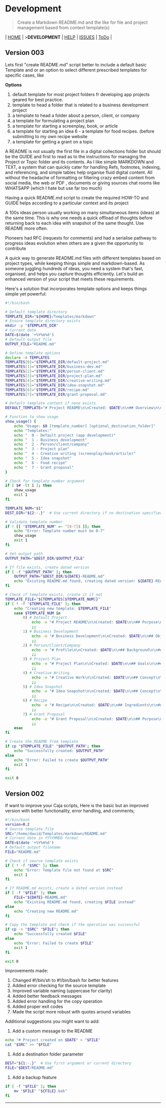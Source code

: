 # Development

> Create a Markdown README.md and the like for file and project management based from context template(s)

| [HOME](../README.md) | >**DEVELOPMENT** | [HELP](./help.md) | [ISSUES](./issues.md) | [ToDo](./ToDo.md) |

## Version 003

Lets first "create README.md" script better to include a default basic Template and or an option to select different prescribed templates for specific cases, like 

**Options**

1. default template for most project folders fr developing app projects geared for best practice. 
2. template to head a folder that is related to a business development project 
3. a template to head a folder about a person, client, or company 
4. a template for formulating a project plan 
5. a template for starting a screenplay, book, or article 
6. a template for starting an idea 6 - a template for food recipes. (before submitting to my own recipe website 
7. a template for getting a grant on a topic

A README is not usually the first file in a digital collections folder but should be the GUIDE and first to read as to the instructions for managing the Project or Topic folder and its contents.   As I like simple MARKDOWN and TEXT, a system that can quickly cater for handling Refs, footnotes, indexing, and referencing, and simple tables help organise fluid digital content.  All without the headache of formatting or filtering crazy embed content from social media, the web or PDF , documents or giving sources chat rooms like WHATSAPP (which I hate but use far too much) 

Having a quick README.md script to create the required HOW-TO and GUIDE helps according to a particular context and its project 

A 100s ideas person usually working on many simultaneous items (ideas) at the same time. This is why one needs a quick offload of thoughts before returning back to each idea with snapshot of the same thought.  Use README more often.  

Pioneers had RFC (requests for comments) and had a serialise pathway to progress ideas evolution when others are a given the opportunity to contribute 

A quick way to generate README.md files with different templates based on project types, while keeping things simple and markdown-based. As someone juggling hundreds of ideas, you need a system that's fast, organised, and helps you capture thoughts efficiently. Let's build an enhanced version of your script that meets these requirements.

Here's a solution that incorporates template options and keeps things simple yet powerful:

```bash
#!/bin/bash

# Default template directory
TEMPLATE_DIR="${HOME}/Templates/markdown"
# Ensure template directory exists
mkdir -p "$TEMPLATE_DIR"
# Current date
DATE=$(date '+%Y%m%d')
# Default output file
OUTPUT_FILE="README.md"

# Define template options
declare -A TEMPLATES
TEMPLATES[0]="$TEMPLATE_DIR/default-project.md"
TEMPLATES[1]="$TEMPLATE_DIR/business-dev.md"
TEMPLATES[2]="$TEMPLATE_DIR/person-client.md"
TEMPLATES[3]="$TEMPLATE_DIR/project-plan.md"
TEMPLATES[4]="$TEMPLATE_DIR/creative-writing.md"
TEMPLATES[5]="$TEMPLATE_DIR/idea-snapshot.md"
TEMPLATES[6]="$TEMPLATE_DIR/recipe.md"
TEMPLATES[7]="$TEMPLATE_DIR/grant-proposal.md"

# Default template content if none exists
DEFAULT_TEMPLATE="# Project README\n\nCreated: $DATE\n\n## Overview\n\n## Next Steps\n\n## References\n"

# Function to show usage
show_usage() {
    echo "Usage: $0 [template_number] [optional_destination_folder]"
    echo "Templates:"
    echo "  0 - Default project (app development)"
    echo "  1 - Business development"
    echo "  2 - Person/client/company"
    echo "  3 - Project plan"
    echo "  4 - Creative writing (screenplay/book/article)"
    echo "  5 - Idea snapshot"
    echo "  6 - Food recipe"
    echo "  7 - Grant proposal"
}

# Check for template number argument
if [ $# -lt 1 ]; then
    show_usage
    exit 1
fi

TEMPLATE_NUM="$1"
DEST_DIR="${2:-.}"  # Use current directory if no destination specified

# Validate template number
if ! [[ "$TEMPLATE_NUM" =~ ^[0-7]$ ]]; then
    echo "Error: Template number must be 0-7"
    show_usage
    exit 1
fi

# Set output path
OUTPUT_PATH="$DEST_DIR/$OUTPUT_FILE"

# If file exists, create dated version
if [ -f "$OUTPUT_PATH" ]; then
    OUTPUT_PATH="$DEST_DIR/${DATE}-README.md"
    echo "Existing README.md found, creating dated version: ${DATE}-README.md"
fi

# Check if template exists, create it if not
TEMPLATE_FILE="${TEMPLATES[$TEMPLATE_NUM]}"
if [ ! -f "$TEMPLATE_FILE" ]; then
    echo "Creating new template: $TEMPLATE_FILE"
    case $TEMPLATE_NUM in
        0) # Default Project
            echo -e "# Project README\n\nCreated: $DATE\n\n## Purpose\n\n## Tech Stack\n\n## Setup\n\n## Development Notes\n" > "$TEMPLATE_FILE"
            ;;
        1) # Business Development
            echo -e "# Business Development\n\nCreated: $DATE\n\n## Objectives\n\n## Stakeholders\n\n## Timeline\n\n## Resources\n" > "$TEMPLATE_FILE"
            ;;
        2) # Person/Client/Company
            echo -e "# Profile\n\nCreated: $DATE\n\n## Background\n\n## Contact Info\n\n## Key Details\n\n## Notes\n" > "$TEMPLATE_FILE"
            ;;
        3) # Project Plan
            echo -e "# Project Plan\n\nCreated: $DATE\n\n## Goals\n\n## Milestones\n| Date | Task | Status |\n|------|------|--------|\n\n## Resources\n" > "$TEMPLATE_FILE"
            ;;
        4) # Creative Writing
            echo -e "# Creative Work\n\nCreated: $DATE\n\n## Concept\n\n## Outline\n\n## Characters\n\n## Research\n" > "$TEMPLATE_FILE"
            ;;
        5) # Idea Snapshot
            echo -e "# Idea Snapshot\n\nCreated: $DATE\n\n## Concept\n\n## Potential\n\n## Next Steps\n\n## Related Ideas\n" > "$TEMPLATE_FILE"
            ;;
        6) # Recipe
            echo -e "# Recipe\n\nCreated: $DATE\n\n## Ingredients\n\n## Instructions\n\n## Notes\n\n## Source\n" > "$TEMPLATE_FILE"
            ;;
        7) # Grant Proposal
            echo -e "# Grant Proposal\n\nCreated: $DATE\n\n## Purpose\n\n## Budget\n| Item | Cost | Notes |\n|------|------|-------|\n\n## Impact\n" > "$TEMPLATE_FILE"
            ;;
    esac
fi

# Create the README from template
if cp "$TEMPLATE_FILE" "$OUTPUT_PATH"; then
    echo "Successfully created: $OUTPUT_PATH"
else
    echo "Error: Failed to create $OUTPUT_PATH"
    exit 1
fi

exit 0
```



## Version 002

If want to improve your Caja scripts,  Here is the basic but an improved version with better functionality, error handling, and comments;

```bash
#!/bin/bash
version=0.2
# Source template file
SRC="/home/david/Templates/markdown/README.md"
# Current date in YYYYMMDD format
DATE=$(date '+%Y%m%d')
# Default output filename
FILE="README.md"

# Check if source template exists
if [ ! -f "$SRC" ]; then
    echo "Error: Template file not found at $SRC"
    exit 1
fi

# If README.md exists, create a dated version instead
if [ -f "$FILE" ]; then
    FILE="${DATE}-README.md"
    echo "Existing README.md found, creating $FILE instead"
else
    echo "Creating new README.md"
fi

# Copy the template and check if the operation was successful
if cp -n "$SRC" "$FILE"; then
    echo "Successfully created $FILE"
else
    echo "Error: Failed to create $FILE"
    exit 1
fi

exit 0
```

Improvements made:

1. Changed #!/bin/sh to #!/bin/bash for better features
2. Added error checking for the source template
3. Improved variable naming (uppercase for clarity)
4. Added better feedback messages
5. Added error handling for the copy operation
6. Added proper exit codes
7. Made the script more robust with quotes around variables

Additional suggestions you might want to add:

1. Add a custom message to the README

```bash
echo "# Project created on $DATE" > "$FILE"
cat "$SRC" >> "$FILE"
```

1. Add a destination folder parameter

```bash
DEST="${1:-.}"  # Use first argument or current directory
FILE="$DEST/README.md"
```

1. Add a backup feature

```bash
if [ -f "$FILE" ]; then
    mv "$FILE" "${FILE}.bak"
fi
```

---



